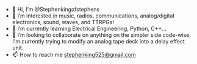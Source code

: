 - 👋 Hi, I’m @Stephenkingofstephens
- 👀 I’m interested in music, radios, communications, analog/digital electronics, sound, waves, and TTRPGs!
- 🌱 I’m currently learning Electrical Engineering, Python, C++...
- 💞️ I’m looking to collaborate on anything on the simpler side code-wise, I'm currently trying to modify an analog tape deck into a delay effect unit.
- 📫 How to reach me stephenking525@gmail.com

<!---
Stephenkingofstephens/Stephenkingofstephens is a ✨ special ✨ repository because its `README.md` (this file) appears on your GitHub profile.
You can click the Preview link to take a look at your changes.
--->
